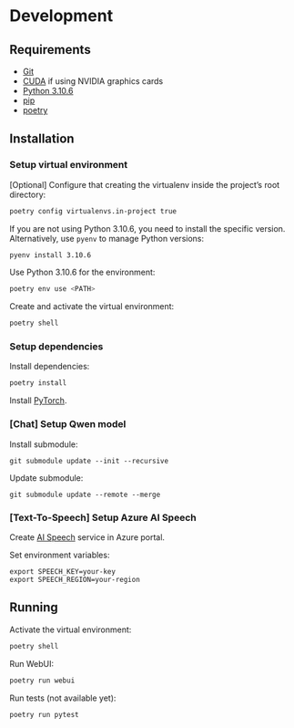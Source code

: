 # Development

## Requirements

- [Git](https://git-scm.com/)
- [CUDA](https://developer.nvidia.com/cuda-toolkit) if using NVIDIA graphics cards
- [Python 3.10.6](https://www.python.org/downloads/release/python-3106/)
- [pip](https://pypi.org/project/pip/)
- [poetry](https://python-poetry.org/)

## Installation

### Setup virtual environment

[Optional] Configure that creating the virtualenv inside the project’s root directory:
```bash
poetry config virtualenvs.in-project true
```

If you are not using Python 3.10.6, you need to install the specific version. Alternatively, use `pyenv` to manage
Python versions:
```bash
pyenv install 3.10.6
```

Use Python 3.10.6 for the environment:
```bash
poetry env use <PATH>
```

Create and activate the virtual environment:
```bash
poetry shell
```

### Setup dependencies

Install dependencies:
```bash
poetry install
```

Install [PyTorch](https://pytorch.org/get-started/locally/).

### [Chat] Setup Qwen model

Install submodule:
```
git submodule update --init --recursive
```

Update submodule:
```
git submodule update --remote --merge
```

### [Text-To-Speech] Setup Azure AI Speech

Create [AI Speech](https://azure.microsoft.com/products/ai-services/ai-speech) service in Azure portal.

Set environment variables:
```
export SPEECH_KEY=your-key
export SPEECH_REGION=your-region
```

## Running

Activate the virtual environment:
```bash
poetry shell
```

Run WebUI:
```bash
poetry run webui
```

Run tests (not available yet):
```bash
poetry run pytest
```
